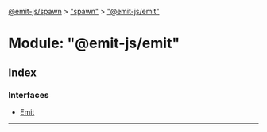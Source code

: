 [@emit-js/spawn](../README.md) > ["spawn"](../modules/_spawn_.md) > ["@emit-js/emit"](../modules/_spawn_.__emit_js_emit_.md)

# Module: "@emit-js/emit"

## Index

### Interfaces

* [Emit](../interfaces/_spawn_.__emit_js_emit_.emit.md)

---

